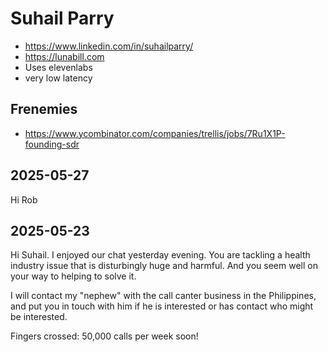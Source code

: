 # Suhail Parry

* https://www.linkedin.com/in/suhailparry/
* https://lunabill.com
* Uses elevenlabs
* very low latency

## Frenemies

* https://www.ycombinator.com/companies/trellis/jobs/7Ru1X1P-founding-sdr


## 2025-05-27

Hi Rob


## 2025-05-23

Hi Suhail. I enjoyed our chat yesterday evening. You are tackling a health industry issue that is disturbingly huge and harmful. And you seem well on your way to helping to solve it.

I will contact my "nephew" with the call canter business in the Philippines, and put you in touch with him if he is interested or has contact who might be interested.

Fingers crossed: 50,000 calls per week soon!



